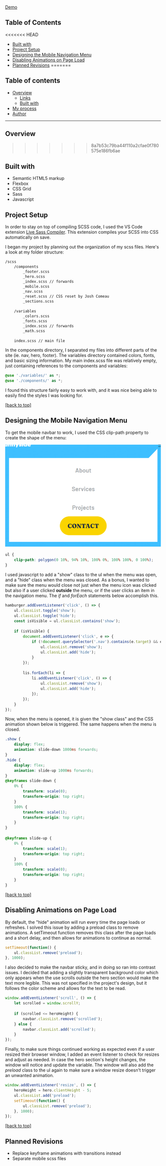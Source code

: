 [Demo](https://s3.amazonaws.com/itsdani.me/portfolio/sunnyside/index.html)

## Table of Contents

<<<<<<< HEAD
- [Built with](#built-with)
- [Project Setup](#project-setup)
- [Designing the Mobile Navigation Menu](#designing-the-mobile-navigation-menu)
- [Disabling Animations on Page Load](#disabling-animations-on-page-load)
- [Planned Revisions](#planned-revisions)
=======
## Table of contents

- [Overview](#overview)
  - [Links](#links)
  - [Built with](#built-with)
- [My process](#my-process)
- [Author](#author)

---

## Overview
>>>>>>> 8a7b53c79ba44f110a2cfae0f780575e186fb6ae


## Built with

- Semantic HTML5 markup
- Flexbox
- CSS Grid
- Sass
- Javascript

## Project Setup

In order to stay on top of compiling SCSS code, I used the VS Code extension [Live Sass Compiler](#https://marketplace.visualstudio.com/items?itemName=glenn2223.live-sass). This extension compiles your SCSS into CSS automatically on save.

I began my project by planning out the organization of my scss files. Here's a look at my folder structure: 

```
/scss
	/components
    	_footer.scss
    	_hero.scss
    	_index.scss // forwards
    	_mobile.scss
    	_nav.scss
    	_reset.scss // CSS reset by Josh Comeau
    	_sections.scss

	/variables
    	_colors.scss
		_fonts.scss
		_index.scss // forwards
		_math.scss 

	index.scss // main file
```

In the components directory, I separated my files into different parts of the site (ie. nav, hero, footer). The variables directory contained colors, fonts, and basic sizing information. My main index.scss file was relatively empty, just containing references to the components and variables:

~~~scss
@use './variables/' as *;
@use './components/' as *;
~~~

I found this structure fairly easy to work with, and it was nice being able to easily find the styles I was looking for.

[[back to top]](#table-of-contents)

## Designing the Mobile Navigation Menu

To get the mobile navbar to work, I used the CSS clip-path property to create the shape of the menu:

![mobile nav](https://github.com/souperstition/sunnyside-agency-landing-page-main/blob/master/images/thumbs/mobile-nav.png?raw=true)

~~~scss
ul {
	clip-path: polygon(0 10%, 94% 10%, 100% 0%, 100% 100%, 0 100%);
}
~~~

I used javascript to add a "show" class to the ul when the menu was open, and a "hide" class when the menu was closed. As a bonus, I wanted to make sure the menu would close not just when the menu icon was clicked but also if a user clicked **outside** the menu, or if the user clicks an item in the navigation menu. The *if* and *forEach* statements below accomplish this.

~~~js
hamburger.addEventListener('click', () => {
	ul.classList.toggle('show');
	ul.classList.toggle('hide');
	const isVisible = ul.classList.contains('show');

	if (isVisible) {
		document.addEventListener('click', e => {
			if (!document.querySelector('.nav').contains(e.target) && e.target !== hamburger) {
				ul.classList.remove('show');
				ul.classList.add('hide');
			}
		});

		lis.forEach(li => {
			li.addEventListener('click', () => {
				ul.classList.remove('show');
				ul.classList.add('hide');
			});
		});
	}
});
~~~

Now, when the menu is opened, it is given the "show class" and the CSS animation shown below is triggered. The same happens when the menu is closed. 

~~~scss
.show {
	display: flex;
	animation: slide-down 1000ms forwards;
}
.hide {
	display: flex;
	animation: slide-up 1000ms forwards;
}
@keyframes slide-down {
	0% {
		transform: scale(0);
		transform-origin: top right;
    }
	100% {
		transform: scale(1);
		transform-origin: top right;
	}
}

@keyframes slide-up {
	0% {
		transform: scale(1);
		transform-origin: top right;
	}
	100% {
		transform: scale(0);
		transform-origin: top right;
	}
}
~~~

[[back to top]](#table-of-contents)

## Disabling Animations on Page Load

By default, the "hide" animation will run every time the page loads or refreshes. I solved this issue by adding a preload class to remove animations. A setTimeout function removes this class after the page loads and a short delay, and then allows for animations to continue as normal.

~~~js
setTimeout(function() {
	ul.classList.remove('preload');
}, 1000);
~~~

I also decided to make the navbar sticky, and in doing so ran into contrast issues. I decided that adding a slightly transparent background color which only appears when the use scrolls outside the hero section would make the text more legible. This was not specified in the project's design, but it follows the color scheme and allows for the text to be read. 

~~~js
window.addEventListener('scroll', () => {
	let scrolled = window.scrollY;

	if (scrolled <= heroHeight) {
		navbar.classList.remove('scrolled');
	} else {
		navbar.classList.add('scrolled');
	}
});
~~~

Finally, to make sure things continued working as expected even if a user resized their browser window, I added an event listener to check for resizes and adjust as needed. In case the hero section's height changes, the window will notice and update the variable. The window will also add the *preload* class to the ul again to make sure a window resize doesn't trigger an unwanted animation.

~~~js
window.addEventListener('resize', () => {
	heroHeight = hero.clientHeight - 5;
	ul.classList.add('preload');
	setTimeout(function() {
		ul.classList.remove('preload');
	}, 1000);
});
~~~

[[back to top]](#table-of-contents)

## Planned Revisions

- Replace keyframe animations with transitions instead
- Separate mobile scss files

